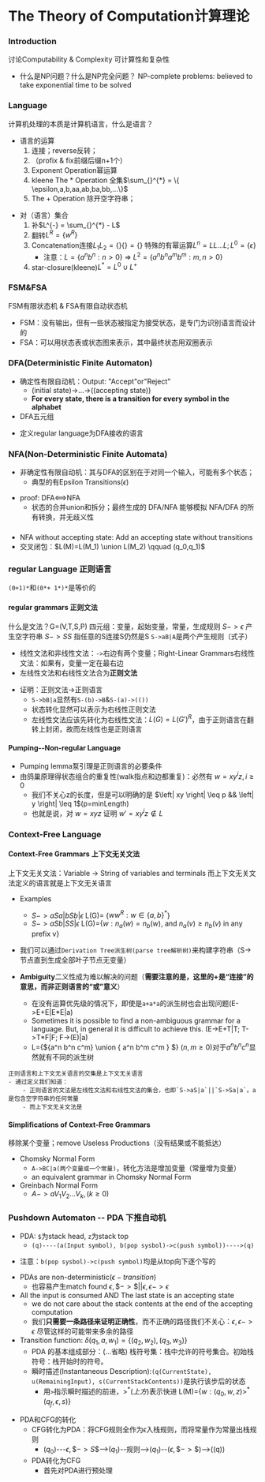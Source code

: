 # The Theory of Computation计算理论

### Introduction
讨论Computability & Complexity 可计算性和复杂性
- 什么是NP问题？什么是NP完全问题？
NP-complete problems: believed to take exponential time to be solved

### Language
计算机处理的本质是计算机语言，什么是语言？
- 语言的运算
    1. 连接；reverse反转；
    2. （profix & fix前缀后缀n+1个）
    3. Exponent Operation幂运算
    4. kleene The \* Operation 全集$\sum_{}^{*} = \{ \epsilon,a,b,aa,ab,ba,bb,...\}$
    5. The \+ Operation 除开空字符串；
* 对（语言）集合
    1. 补$L^{-} = \sum_{}^{*} - L$
    2. 翻转$L^{R}=\{ w^{R}\}$
    3. Concatenation连接$L_1 L_2 = \{\}\{\} = \{\}$ 特殊的有幂运算$L^{n}=LL...L;L^0=\{\epsilon\}$ 
	    - 注意：$L = \{a^nb^n:n>0\}$ => $L^2 = \{a^nb^na^mb^m:m,n>0\}$ 
    4. star-closure(kleene)$L^{*} = L^0 \cup L^{+}$ 

### FSM&FSA
FSM有限状态机 & FSA有限自动状态机
- FSM：没有输出，但有一些状态被指定为接受状态，是专门为识别语言而设计的
- FSA：可以用状态表或状态图来表示，其中最终状态用双圈表示

### DFA(Deterministic Finite Automaton)
- 确定性有限自动机：Output: "Accept"or"Reject"
    - (initial state)->...->((accepting state))
    - **For every state, there is a transition for every symbol in the alphabet**
- DFA五元组
* 定义regular language为DFA接收的语言

### NFA(Non-Deterministic Finite Automata)
- 非确定性有限自动机：其与DFA的区别在于对同一个输入，可能有多个状态；
    - 典型的有Epsilon Transitions($\epsilon$)
* proof: DFA<==>NFA
    * 状态的合并union和拆分；最终生成的 DFA/NFA 能够模拟 NFA/DFA 的所有转换，并无歧义性

### 
- NFA without accepting state: Add an accepting state without transitions
- 交叉闭包：$L(M)=L(M_1) \union L(M_2) \qquad (q_0,q_1)$


### regular Language 正则语言
`(0+1)*`和`(0*+ 1*)*`是等价的


#### regular grammars 正则文法
什么是文法？G=(V,T,S,P) 四元组：变量，起始变量，常量，生成规则
$S->\epsilon$ 产生空字符串
$S->SS$ 指任意的S连接S仍然是S
`S->aB|A`是两个产生规则（式子）

- 线性文法和非线性文法：`->`右边有两个变量；Right-Linear Grammars右线性文法：如果有，变量一定在最右边
- 左线性文法和右线性文法合为**正则文法**
* 证明：正则文法->正则语言
    * `S->bB|a`显然有`S-(b)->B`&`S-(a)->(())`
    * 状态转化显然可以表示为右线性正则文法
    * 左线性文法应该先转化为右线性文法：$L(G)=L(G')^R$，由于正则语言在翻转上封闭，故而左线性也是正则语言

#### Pumping--Non-regular Language
- Pumping lemma泵引理是正则语言的必要条件
- 由鸽巢原理得状态组合的重复性(walk指点和边都重复)：必然有 $w=xy^{i}z ,\, i \geq 0$
    - 我们不关心z的长度，但是可以明确的是 $\left| xy \right| \leq p && \left| y \right| \leq 1$(p=minLength)
    - 也就是说，对 $w=xyz$ 证明 $w'=xy^{i}z \notin L$


### Context-Free Language
#### Context-Free Grammars 上下文无关文法
上下文无关文法：Variable -> String of variables and terminals
而上下文无关文法定义的语言就是上下文无关语言
- Examples
    - $S->aSa|bSb|\epsilon$ L(G)= {$ww^{R}: w\in \{ a,b \}^*$}
    - $S->aSb|SS|\epsilon$ L(G)={$w:n_{a}(w)=n_b(w)$, and $n_{a}(v) \geq n_{b}(v)$ in any prefix v}

- 我们可以通过`Derivation Tree派生树(parse tree解析树)`来构建字符串（S->节点直到生成全部叶子节点无变量）
- **Ambiguity**二义性成为难以解决的问题（**需要注意的是，这里的+是“连接”的意思，而非正则语言的“或”意义**）
    - 在没有运算优先级的情况下，即使是`a+a*a`的派生树也会出现问题(E->E+E|E*E|a)
    - Sometimes it is possible to find a non-ambiguous grammar for a language. But, in general it is difficult to achieve this. (E->E+T|T; T->T*F|F; F->(E)|a)
    - L={$\{a^n b^n c^m\} \union \{ a^n b^m c^m \} $} ($n,m \geq 0$)对于$a^n b^n c^n$显然就有不同的派生树

```
正则语言和上下文无关语言的交集是上下文无关语言
- 通过定义我们知道：
    - 正则语言的文法是左线性文法和右线性文法的集合，也即`S->aS|a`||`S->Sa|a`。a是包含空字符串的任何常量
    - 而上下文无关文法是
```
#### Simplifications of Context-Free Grammars
移除某个变量；remove Useless Productions（没有结果或不能抵达）
- Chomsky Normal Form
    - `A->BC|a(两个变量或一个常量)`，转化方法是增加变量（常量增为变量）
    - an equivalent grammar in Chomsky Normal Form
- Greinbach Normal Form
    - $A->aV_1V_2...V_k,\,(k\geq 0)$

### Pushdown Automaton -- PDA 下推自动机
- PDA: `$`为stack head, `z`为stack top
    - `(q)----(a(Input symbol), b(pop sysbol)->c(push symbol))---->(q)`
* 注意：`b(pop sysbol)->c(push symbol)`均是从top向下逐个写的
- PDAs are non-deterministic($\epsilon - transition$)
    - 也容易产生match found $\epsilon , \$->\$ || \epsilon, \epsilon->\epsilon$
- All the input is consumed  AND  The last state is an accepting state
    - we do not care about the stack contents at the end of the accepting computation
    - 我们**只需要一条路径来证明正确性**，而不正确的路径我们不关心：$\epsilon, \epsilon->\epsilon$ 尽管这样的可能带来多余的路径
- Transition function: $\delta(q_1,a,w_1)= \{(q_2,w_2), (q_3,w_3)\}$
    - PDA 的基本组成部分：(...省略) 栈符号集：栈中允许的符号集合。初始栈符号：栈开始时的符号。
    - 瞬时描述(Instantaneous Description):`(q(CurrentState), u(RemainingInput), s(CurrentStackContents))`是执行该步后的状态
        - 用`>`指示瞬时描述的前进，$>^{*}(上方)$表示快进
L(M)={$w: (q_0,w,z) >^{*} (q_f,\epsilon,s)$}

* PDA和CFG的转化
    * CFG转化为PDA：将CFG规则全作为$\epsilon$入栈规则，而将常量作为常量出栈规则
        * ($q_0$)---$\epsilon, \$->S\$$-->($q_1$)--规则-->($q_1$)--($\epsilon, \$->\$$)-->((q))
    * PDA转化为CFG
        * 首先对PDA进行预处理